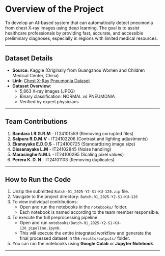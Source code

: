# Overview of the Project

To develop an AI-based system that can automatically detect pneumonia from chest X-ray images using deep learning. The goal is to assist healthcare professionals by providing fast, accurate, and accessible preliminary diagnoses, especially in regions with limited medical resources.

---

## Dataset Details

- **Source:** Kaggle (Originally from Guangzhou Women and Children Medical Center, China)  
- **Link:** [Chest X-Ray Pneumonia Dataset](https://www.kaggle.com/datasets/paultimothymooney/chest-xray-pneumonia)  
- **Dataset Overview:**  
  - 5,863 X-ray images (JPEG)  
  - Binary classification: NORMAL vs PNEUMONIA  
  - Verified by expert physicians  

---

## Team Contributions

1. **Bandara I.R.G.R.M** - IT24101559 (Removing corrupted files)  
2. **Salpura R.D.M.V** - IT24102206 (Contrast and lighting adjustments)  
3. **Ekanayake E.D.O.S** - IT24100725 (Standardizing image size)  
4. **Dissanayake L.M** - IT24102845 (Noise handling)  
5. **Marasinghe N.M.L** - IT24100295 (Scaling pixel values)  
6. **Perera K. D. N** - IT24101103 (Removing duplicates)  

---

## How to Run the Code

1. Unzip the submitted `Batch-01_2025-Y2-S1-KU-120.zip` file.  
2. Navigate to the project directory: `Batch-01_2025-Y2-S1-KU-120`  
3. To view individual contributions:  
   - Open and run the notebooks in the `notebooks/` folder.  
   - Each notebook is named according to the team member responsible.  
4. To execute the full preprocessing pipeline:  
   - Open and run `notebooks/Batch-01_2025-Y2-S1-KU-120_pipeline.ipynb`.  
   - This will execute the entire integrated workflow and generate the final processed dataset in the `results/outputs/` folder.  
5. You can run the notebooks using **Google Colab** or **Jupyter Notebook**.  

---
